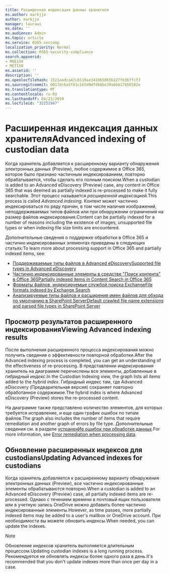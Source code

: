 ```yaml
---
title: Расширенная индексация данных хранителя
ms.author: markjjo
author: markjjo
manager: laurawi
ms.date: ''
ms.audience: Admin
ms.topic: article
ms.service: O365-seccomp
localization_priority: Normal
ms.collection: M365-security-compliance
search.appverid:
- MOE150
- MET150
ms.assetid: ''
description: ''
ms.openlocfilehash: 1521aadca42c8119ae341065865b227fb16ffcf3
ms.sourcegitcommit: 0017dc6a5f81c165d9dfd88be39a6bb17856582e
ms.translationtype: MT
ms.contentlocale: ru-RU
ms.lasthandoff: 04/23/2019
ms.locfileid: "32251947"
---
```

# <a name="advanced-indexing-of-custodian-data"></a><span data-ttu-id="028d0-102">Расширенная индексация данных хранителя</span><span class="sxs-lookup"><span data-stu-id="028d0-102">Advanced indexing of custodian data</span></span>

<span data-ttu-id="028d0-103">Когда хранитель добавляется к расширенному варианту обнаружения электронных данных (Preview), любое содержимое в Office 365, которое было признано частичным индексированием, повторно обрабатывается, чтобы сделать его полным поиском.</span><span class="sxs-lookup"><span data-stu-id="028d0-103">When a custodian is added to an Advanced eDiscovery (Preview) case, any content in Office 365 that was deemed as partially indexed is re-processed to make it fully searchable.</span></span>  <span data-ttu-id="028d0-104">Этот процесс называется *расширенной индексацией*.</span><span class="sxs-lookup"><span data-stu-id="028d0-104">This process is called *Advanced indexing*.</span></span> <span data-ttu-id="028d0-105">Контент может частично индексироваться по ряду причин, в том числе наличия изображений, неподдерживаемых типов файлов или при обнаружении ограничения на размер файлов индексирования.</span><span class="sxs-lookup"><span data-stu-id="028d0-105">Content can be partially indexed for a number of reasons including the existence of images, unsupported file types or when indexing file size limits are encountered.</span></span>

<span data-ttu-id="028d0-106">Дополнительные сведения о поддержке обработки в Office 365 и частично индексированных элементах приведены в следующих статьях:</span><span class="sxs-lookup"><span data-stu-id="028d0-106">To learn more about processing support in Office 365 and partially indexed items, see:</span></span>

- [<span data-ttu-id="028d0-107">Поддерживаемые типы файлов в Advanced eDiscovery</span><span class="sxs-lookup"><span data-stu-id="028d0-107">Supported file types in Advanced eDiscovery</span></span>](supported-filetypes-ediscovery20.md)
- [<span data-ttu-id="028d0-108">Частично индексированные элементы в средстве "Поиск контента" в Office 365</span><span class="sxs-lookup"><span data-stu-id="028d0-108">Partially indexed items in Content Search in Office 365</span></span>](https://docs.microsoft.com/en-us/office365/securitycompliance/partially-indexed-items-in-content-search)
- [<span data-ttu-id="028d0-109">Форматы файлов, индексируемые службой поиска Exchange</span><span class="sxs-lookup"><span data-stu-id="028d0-109">File formats indexed by Exchange Search</span></span>](https://docs.microsoft.com/en-us/exchange/file-formats-indexed-by-exchange-search-exchange-2013-help)
- [<span data-ttu-id="028d0-110">Анализируемые типы файлов и расширения имен файлов для обхода по умолчанию в SharePoint Server</span><span class="sxs-lookup"><span data-stu-id="028d0-110">Default crawled file name extensions and parsed file types in SharePoint Server</span></span>](https://docs.microsoft.com/en-us/SharePoint/technical-reference/default-crawled-file-name-extensions-and-parsed-file-types)

## <a name="viewing-advanced-indexing-results"></a><span data-ttu-id="028d0-111">Просмотр результатов расширенного индексирования</span><span class="sxs-lookup"><span data-stu-id="028d0-111">Viewing Advanced indexing results</span></span>

<span data-ttu-id="028d0-112">После выполнения расширенного процесса индексирования можно получить сведения о эффективности повторной обработки.</span><span class="sxs-lookup"><span data-stu-id="028d0-112">After the Advanced indexing process is completed, you can get an understanding of the effectiveness of re-processing.</span></span>  <span data-ttu-id="028d0-113">В представлении индексирования хранитель на диаграмме перечислены все элементы, добавленные в *гибридный индекс*.</span><span class="sxs-lookup"><span data-stu-id="028d0-113">In the Custodian Indexing view, the graph lists all items added to the *hybrid index*.</span></span>  <span data-ttu-id="028d0-114">Гибридный индекс там, где Advanced eDiscovery (Предварительная версия) сохраняет повторно обработанное содержимое.</span><span class="sxs-lookup"><span data-stu-id="028d0-114">The hybrid index is where Advanced eDiscovery (Preview) stores the re-processed content.</span></span>

<span data-ttu-id="028d0-115">На диаграмме также представлено количество элементов, для которых требуется исправление, и еще один график ошибок по типам файлов.</span><span class="sxs-lookup"><span data-stu-id="028d0-115">The graph also includes the number of items that require remediation and another graph of errors by file type.</span></span> <span data-ttu-id="028d0-116">Дополнительные сведения см. в разделе [устраненИе ошибок при обработке данных](error-remediation.md).</span><span class="sxs-lookup"><span data-stu-id="028d0-116">For more information, see [Error remediation when processing data](error-remediation.md).</span></span>

## <a name="updating-advanced-indexes-for-custodians"></a><span data-ttu-id="028d0-117">Обновление расширенных индексов для custodians</span><span class="sxs-lookup"><span data-stu-id="028d0-117">Updating Advanced indexes for custodians</span></span>

<span data-ttu-id="028d0-118">Когда хранитель добавляется к расширенному варианту обнаружения электронных данных (Preview), все частично индексированные элементы обрабатываются повторно.</span><span class="sxs-lookup"><span data-stu-id="028d0-118">When a custodian is added to an Advanced eDiscovery (Preview) case, all partially indexed items are re-processed.</span></span> <span data-ttu-id="028d0-119">Однако с течением времени в почтовый ящик пользователя или в учетную запись OneDrive можно добавить более частично индексированные элементы.</span><span class="sxs-lookup"><span data-stu-id="028d0-119">However, as time passes, more partially indexed items may be added to a user's mailbox or OneDrive account.</span></span>  <span data-ttu-id="028d0-120">При необходимости вы можете обновить индексы.</span><span class="sxs-lookup"><span data-stu-id="028d0-120">When needed, you can update the indexes.</span></span>

> [!NOTE]
> <span data-ttu-id="028d0-121">Обновление индексов хранитель выполняется длительным процессом.</span><span class="sxs-lookup"><span data-stu-id="028d0-121">Updating custodian indexes is a long running process.</span></span> <span data-ttu-id="028d0-122">Рекомендуется не обновлять индексы более одного раза в день.</span><span class="sxs-lookup"><span data-stu-id="028d0-122">It's recommended that you don't update indexes more than once per day in a case.</span></span>
